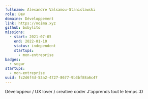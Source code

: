 ```yaml
---
fullname: Alexandre Valsamou-Stanislawski
role: Dev
domaine: Développement
link: https://noima.xyz
github: bobylito
missions:
  - start: 2021-07-05
    end: 2022-01-10
    status: independent
    startups:
      - mon-entreprise
badges:
  - segur
startups:
  - mon-entreprise
uuid: fc2d6f4d-53a2-4727-8677-9b3bf88a6c47
---
```

Développeur / UX lover / creative coder J'apprends tout le temps :D
